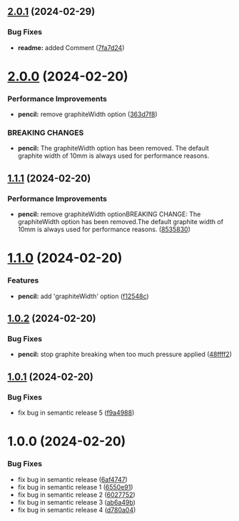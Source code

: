 ## [2.0.1](https://github.com/idatagenius/jekyll/compare/v2.0.0...v2.0.1) (2024-02-29)


### Bug Fixes

* **readme:** added Comment ([7fa7d24](https://github.com/idatagenius/jekyll/commit/7fa7d24a3dd79ba938f5c9bf8c9ce4030fa49a5f))

# [2.0.0](https://github.com/idatagenius/jekyll/compare/v1.1.1...v2.0.0) (2024-02-20)


### Performance Improvements

* **pencil:** remove graphiteWidth option ([363d7f8](https://github.com/idatagenius/jekyll/commit/363d7f82e762261f0f6faf1db796d374e6e7f063))


### BREAKING CHANGES

* **pencil:** The graphiteWidth option has been removed.
The default graphite width of 10mm is always used for performance reasons.

## [1.1.1](https://github.com/idatagenius/jekyll/compare/v1.1.0...v1.1.1) (2024-02-20)


### Performance Improvements

* **pencil:** remove graphiteWidth optionBREAKING CHANGE: The graphiteWidth option has been removed.The default graphite width of 10mm is always used for performance reasons. ([8535830](https://github.com/idatagenius/jekyll/commit/853583054a2431f7de925b54ff28059a5813f939))

# [1.1.0](https://github.com/idatagenius/jekyll/compare/v1.0.2...v1.1.0) (2024-02-20)


### Features

* **pencil:** add 'graphiteWidth' option ([f12548c](https://github.com/idatagenius/jekyll/commit/f12548cb35e670bb6dadaf17fa08ac76441870cc))

## [1.0.2](https://github.com/idatagenius/jekyll/compare/v1.0.1...v1.0.2) (2024-02-20)


### Bug Fixes

* **pencil:** stop graphite breaking when too much pressure applied ([48ffff2](https://github.com/idatagenius/jekyll/commit/48ffff23f5e3229d7c686af74d6762b9534f3ecb))

## [1.0.1](https://github.com/idatagenius/jekyll/compare/v1.0.0...v1.0.1) (2024-02-20)


### Bug Fixes

* fix bug in semantic release 5 ([f9a4988](https://github.com/idatagenius/jekyll/commit/f9a49881f0d2c6905755d5e61779c670c93bb2b6))

# 1.0.0 (2024-02-20)


### Bug Fixes

* fix bug in semantic release ([6af4747](https://github.com/idatagenius/jekyll/commit/6af4747f03c99b75bd96e14fd0eb425805057c79))
* fix bug in semantic release 1 ([6550e91](https://github.com/idatagenius/jekyll/commit/6550e914903247d0d2fe5b25406834430a8dc3af))
* fix bug in semantic release 2 ([6027752](https://github.com/idatagenius/jekyll/commit/6027752f769c93e52510a555d637d30e8e8512a9))
* fix bug in semantic release 3 ([ab6a49b](https://github.com/idatagenius/jekyll/commit/ab6a49b06160f9022b30f0efa39058a1427b8355))
* fix bug in semantic release 4 ([d780a04](https://github.com/idatagenius/jekyll/commit/d780a04f19ed859e2b4967100eedc15f94923c24))
